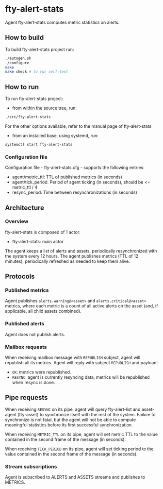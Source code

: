 # fty-alert-stats

Agent fty-alert-stats computes metric statistics on alerts.

## How to build

To build fty-alert-stats project run:

```bash
./autogen.sh
./configure
make
make check # to run self-test
```

## How to run

To run fty-alert-stats project:

* from within the source tree, run:

```bash
./src/fty-alert-stats
```

For the other options available, refer to the manual page of fty-alert-stats

* from an installed base, using systemd, run:

```bash
systemctl start fty-alert-stats
```

### Configuration file

Configuration file - fty-alert-stats.cfg - supports the following entries:

* agent/metric_ttl: TTL of published metrics (in seconds)
* agent/tick_period: Period of agent ticking (in seconds), should be <= metric_ttl / 4
* resync_period: Time between resynchronizations (in seconds)

## Architecture

### Overview

fty-alert-stats is composed of 1 actor:

* fty-alert-stats: main actor

The agent keeps a list of alerts and assets, periodically resynchronized with
the system every 12 hours. The agent publishes metrics (TTL of 12 minutes),
periodically refreshed as needed to keep them alive.

## Protocols

### Published metrics

Agent publishes `alerts.warning@<asset>` and `alerts.critical@<asset>` metrics,
where each metric is a count of all active alerts on the asset (and, if
applicable, all child assets combined).

### Published alerts

Agent does not publish alerts.

### Mailbox requests

When receiving mailbox message with `REPUBLISH` subject, agent will republish
all its metrics. Agent will reply with subject `REPUBLISH` and payload:
 * `OK`: metrics were republished.
 * `RESYNC`: agent is currently resyncing data, metrics will be republished when resync is done.

## Pipe requests

When receiving `RESYNC` on its pipe, agent will query fty-alert-list and
asset-agent (fty-asset) to synchronize itself with the rest of the system.
Failure to synchronize is not fatal, but the agent will not be able
to compute meaningful statistics before its first successful synchronization.

When receiving `METRIC_TTL` on its pipe, agent will set metric TTL to the value
contained in the second frame of the message (in seconds).

When receiving `TICK_PERIOD` on its pipe, agent will set ticking period to the
value contained in the second frame of the message (in seconds).

### Stream subscriptions

Agent is subscribed to ALERTS and ASSETS streams and publishes to METRICS.
